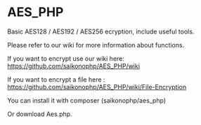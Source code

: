 # AES_PHP
Basic AES128 / AES192 / AES256 ecryption, include useful tools.


Please refer to our wiki for more information about functions.

If you want to encrypt use our wiki here: https://github.com/saikonophp/AES_PHP/wiki


If you want to encrypt a file here : https://github.com/saikonophp/AES_PHP/wiki/File-Encryption


You can install it with composer (saikonophp/aes_php)


Or download Aes.php.
